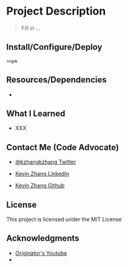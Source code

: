 # Project Description

> Fill in ...

## Install/Configure/Deploy

`>npm`

## Resources/Dependencies

* []()

## What I Learned

* XXX

## Contact Me (Code Advocate)

* [@kzhangkzhang Twitter](https://twitter.com/kzhangkzhang)

* [Kevin Zhang LinkedIn](https://www.linkedin.com/in/kevin-zhang-apex-ebs-bigdata/)

* [Kevin Zhang Github](https://www.github.com/kzhangkzhang)

## License

This project is licensed under the MIT License

## Acknowledgments

* [Originator's Youtube]()
* []()